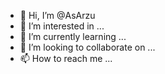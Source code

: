 - 👋 Hi, I’m @AsArzu
- 👀 I’m interested in ...
- 🌱 I’m currently learning ...
- 💞️ I’m looking to collaborate on ...
- 📫 How to reach me ...

<!---
AsArzu/AsArzu is a ✨ special ✨ repository because its `README.md` (this file) appears on your GitHub profile.
You can click the Preview link to take a look at your changes.
--->
